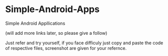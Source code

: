 # Simple-Android-Apps
Simple Android Appllications

(will add more links later, so please give a follow)

Just refer and try yourself, if you face difficuly just copy and paste the code of respective files, screenshot are given for your refernce.
